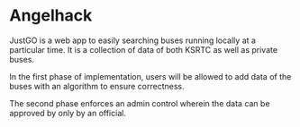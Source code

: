 # Angelhack

 JustGO is a web app to easily searching buses running locally at a particular time. It is a collection of data of both KSRTC as well as private buses. 

 In the first phase of implementation, users will be allowed to add data of the buses with an algorithm to ensure correctness. 

 The second phase enforces an admin control wherein the data can be approved by only by an official.

